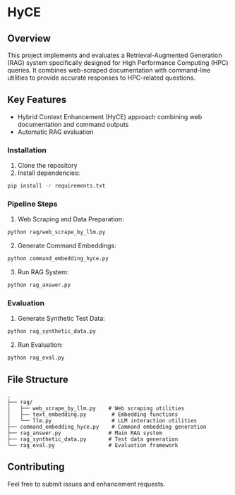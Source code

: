 # HyCE

## Overview
This project implements and evaluates a Retrieval-Augmented Generation (RAG) system specifically designed for High Performance Computing (HPC) queries. It combines web-scraped documentation with command-line utilities to provide accurate responses to HPC-related questions.

## Key Features
- Hybrid Context Enhancement (HyCE) approach combining web documentation and command outputs
- Automatic RAG evaluation

### Installation
1. Clone the repository
2. Install dependencies:
```bash
pip install -r requirements.txt
```

### Pipeline Steps

1. Web Scraping and Data Preparation:
```bash
python rag/web_scrape_by_llm.py
```

2. Generate Command Embeddings:
```bash
python command_embedding_hyce.py
```

3. Run RAG System:
```bash
python rag_answer.py
```

### Evaluation

1. Generate Synthetic Test Data:
```bash
python rag_synthetic_data.py
```

2. Run Evaluation:
```bash
python rag_eval.py
```

## File Structure
```
.
├── rag/
│   ├── web_scrape_by_llm.py    # Web scraping utilities
│   ├── text_embedding.py        # Embedding functions
│   └── llm.py                   # LLM interaction utilities
├── command_embedding_hyce.py    # Command embedding generation
├── rag_answer.py               # Main RAG system
├── rag_synthetic_data.py       # Test data generation
└── rag_eval.py                 # Evaluation framework
```

## Contributing
Feel free to submit issues and enhancement requests.


